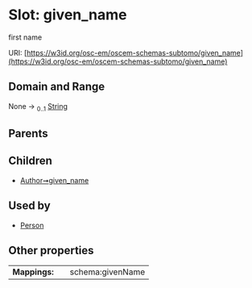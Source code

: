 
# Slot: given_name

first name

URI: [https://w3id.org/osc-em/oscem-schemas-subtomo/given_name](https://w3id.org/osc-em/oscem-schemas-subtomo/given_name)


## Domain and Range

None &#8594;  <sub>0..1</sub> [String](types/String.md)

## Parents


## Children

 *  [Author➞given_name](Author_given_name.md)

## Used by

 * [Person](Person.md)

## Other properties

|  |  |  |
| --- | --- | --- |
| **Mappings:** | | schema:givenName |